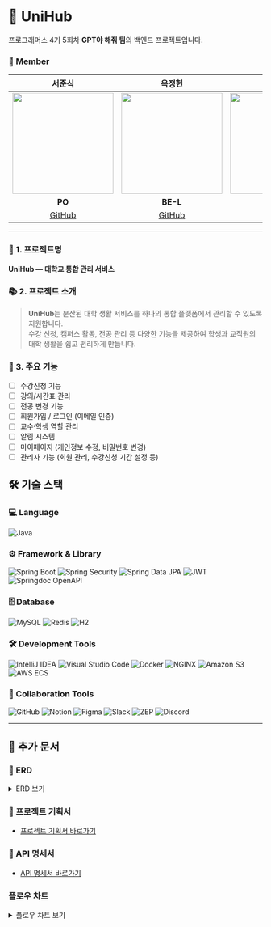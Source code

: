 # 🏫 UniHub

프로그래머스 4기 5회차 **GPT야 해줘 팀**의 백엔드 프로젝트입니다.

### 👥 Member

|                **서준식**                 |                   **옥정현**                   |                   **정성철**                   |                 **강을찬**                  |                 **박주원**                  |
| :-----------------------------------------: | :-----------------------------------------: | :-----------------------------------------: | :-----------------------------------------: | :-----------------------------------------: |
| <img src="https://github.com/sojunsik.png" width="200"> | <img src="https://github.com/okjunghyeon.png" width="200"> | <img src="https://github.com/jsc5023.png" width="200"> | <img src="https://github.com/thegreatkang.png" width="200"> | <img src="https://github.com/SalinatedCoffee.png" width="200"> |
|                 **PO**                 |                     **BE-L**                     |                     **BE**                     |                   **BE**                    |                   **BE**                    |
|   [GitHub](https://github.com/sojunsik)    |   [GitHub](https://github.com/okjunghyeon)    |   [GitHub](https://github.com/jsc5023)    |   [GitHub](https://github.com/thegreatkang)    |   [GitHub](https://github.com/SalinatedCoffee)    |


---

### 📌 1. 프로젝트명
**UniHub — 대학교 통합 관리 서비스**


### 📚 2. 프로젝트 소개
> **UniHub**는 분산된 대학 생활 서비스를 하나의 통합 플랫폼에서 관리할 수 있도록 지원합니다.  
> 수강 신청, 캠퍼스 활동, 전공 관리 등 다양한 기능을 제공하여 학생과 교직원의 대학 생활을 쉽고 편리하게 만듭니다.

### 🚀 3. 주요 기능
- [ ] 수강신청 기능
- [ ] 강의/시간표 관리
- [ ] 전공 변경 기능
- [ ] 회원가입 / 로그인 (이메일 인증)
- [ ] 교수·학생 역할 관리
- [ ] 알림 시스템
- [ ] 마이페이지 (개인정보 수정, 비밀번호 변경)
- [ ] 관리자 기능 (회원 관리, 수강신청 기간 설정 등)

## 🛠 기술 스택

### 💻 Language
![Java](https://img.shields.io/badge/Java-007396?style=for-the-badge&logo=openjdk&logoColor=white)

### ⚙ Framework & Library
![Spring Boot](https://img.shields.io/badge/SpringBoot-6DB33F?style=for-the-badge&logo=springboot&logoColor=white)
![Spring Security](https://img.shields.io/badge/SpringSecurity-6DB33F?style=for-the-badge&logo=springsecurity&logoColor=white)
![Spring Data JPA](https://img.shields.io/badge/SpringDataJPA-6DB33F?style=for-the-badge&logo=hibernate&logoColor=white)
![JWT](https://img.shields.io/badge/JWT-000000?style=for-the-badge&logo=jsonwebtokens&logoColor=white)
![Springdoc OpenAPI](https://img.shields.io/badge/Springdoc%20OpenAPI-68B5F4?style=for-the-badge&logo=swagger&logoColor=white)

### 🗄 Database
![MySQL](https://img.shields.io/badge/MySQL-4479A1?style=for-the-badge&logo=mysql&logoColor=white)
![Redis](https://img.shields.io/badge/Redis-DC382D?style=for-the-badge&logo=redis&logoColor=white)
![H2](https://img.shields.io/badge/H2-00599C?style=for-the-badge&logo=h2&logoColor=white)

### 🛠 Development Tools
![IntelliJ IDEA](https://img.shields.io/badge/IntelliJIDEA-000000?style=for-the-badge&logo=intellijidea&logoColor=white)
![Visual Studio Code](https://img.shields.io/badge/VSCode-007ACC?style=for-the-badge&logo=visualstudiocode&logoColor=white)
![Docker](https://img.shields.io/badge/Docker-2496ED?style=for-the-badge&logo=docker&logoColor=white)
![NGINX](https://img.shields.io/badge/Nginx-009639?style=for-the-badge&logo=nginx&logoColor=white)
![Amazon S3](https://img.shields.io/badge/AmazonS3-569A31?style=for-the-badge&logo=amazons3&logoColor=white)
![AWS ECS](https://img.shields.io/badge/AWS%20ECS-FF9900?style=for-the-badge&logo=amazonaws&logoColor=white)

### 🔧 Collaboration Tools
![GitHub](https://img.shields.io/badge/GitHub-181717?style=for-the-badge&logo=github&logoColor=white)
![Notion](https://img.shields.io/badge/Notion-000000?style=for-the-badge&logo=notion&logoColor=white)
![Figma](https://img.shields.io/badge/Figma-F24E1E?style=for-the-badge&logo=figma&logoColor=white)
![Slack](https://img.shields.io/badge/Slack-4A154B?style=for-the-badge&logo=slack&logoColor=white)
![ZEP](https://img.shields.io/badge/ZEP-6001D2?style=for-the-badge&logo=zepeto&logoColor=white)
![Discord](https://img.shields.io/badge/Discord-5865F2?style=for-the-badge&logo=discord&logoColor=white)

---
## 📄 추가 문서

### 🔗 ERD
<details>
  <summary>ERD 보기</summary>
  
![unihub](https://github.com/user-attachments/assets/632b7962-3dba-4d7a-b76b-76b3720f1c58)

</details>

### 📜 프로젝트 기획서
- [프로젝트 기획서 바로가기](https://www.notion.so/1db3550b7b558190b279c1b3b4a32d16?pvs=4)

### 📌 API 명세서
- [API 명세서 바로가기](https://www.notion.so/API-1db3550b7b55814d99b8cdf2a3ffb242?pvs=4)

### 플로우 차트

<details>
  <summary>플로우 차트 보기</summary>

  ```mermaid
  ---
  config:
    layout: dagre
  ---
  flowchart TB

    %% ────────────────────────────────────────
    %% 1행: 로그인 & 회원가입
    subgraph row1["row1"]
      direction LR
      subgraph s2["로그인"]
        direction TB
        L1["👤 사용자"]
        L2["로그인 요청"]
        L3["DTO 바인딩"]
        L4["입력값 검증"]
        L5["로그인 실패 횟수 확인"]
        L6["회원 정보 조회"]
        L7["비밀번호 검증"]
        L8["교수 승인 상태 확인"]
        L9["토큰 생성"]
        L10["토큰 응답 반환"]
        %% 내부 흐름
        L1 --> L2 --> L3 --> L4
        L4 --> L5 & L6
        L6 --> L7 --> L8 --> L9 --> L10
      end

      subgraph s1["회원가입"]
        direction TB
        S1["👤 사용자"]
        S2["회원가입 요청"]
        S3["DTO 바인딩"]
        S4["입력값 유효성 검증"]
        S5["이메일 인증 확인 및 도메인 검사"]
        S6["학교·전공 정보 조회"]
        S7["이메일·학번 중복 검사"]
        S8["회원 정보 저장"]
        S9["회원가입 완료 응답"]
        %% 내부 흐름
        S1 --> S2 --> S3 --> S4
        S4 --> S5 & S7
        S5 --> S6 --> S8
        S7 --> S8 --> S9
      end
    end

    %% ────────────────────────────────────────
    %% 2행: 마이페이지
    subgraph row2["row2"]
      direction LR
      subgraph s6["마이페이지"]
        direction TB
        M1["로그인 검증 완료"]
        M2{"사용자 유형 분기"}
        %% 분기 흐름
        M1 --> M2

        subgraph s3["학생 화면"]
          direction TB
          M3["학생 마이페이지 화면"]
          M3a["기본 정보 조회"]
          M3b["전공 변경 버튼"]
          M3c["비밀번호 변경 버튼"]
          M3d["탈퇴 버튼"]
          %% 내부 흐름
          M3 --> M3a
          M3 --> M3b
          M3 --> M3c
          M3 --> M3d
        end

        subgraph s4["교수 화면"]
          direction TB
          M4["교수 마이페이지 화면"]
          M4a["기본 정보 조회"]
          M4b["강의 목록 조회"]
          M4c["비밀번호 변경 버튼"]
          M4d["탈퇴 버튼"]
          %% 내부 흐름
          M4 --> M4a
          M4 --> M4b
          M4 --> M4c
          M4 --> M4d
        end

        subgraph s5["관리자 화면"]
          direction TB
          M5["관리자 마이페이지 화면"]
          M5a["기본 정보 조회"]
          M5c["비밀번호 변경 버튼"]
          M5d["탈퇴 버튼"]
          %% 내부 흐름
          M5 --> M5a
          M5 --> M5c
          M5 --> M5d
        end

        %% 분기 연결
        M2 -- 학생 --> M3
        M2 -- 교수 --> M4
        M2 -- 관리자 --> M5
      end
    end

    %% ────────────────────────────────────────
    %% 3행: 관리자 도메인 (세로로 쌓기)
    subgraph row3["관리자 도메인"]
      direction TB
      subgraph s7["사용자 목록 조회"]
        direction TB
        A1["관리자 로그인"]
        A2["회원/권한 관리 클릭"]
        A3["사용자 목록 조회 API 호출"]
        A4["목록 테이블 표시\n(페이징·검색)"]
        A1 --> A2 --> A3 --> A4
      end

      subgraph s8["수강신청 기간 조회"]
        direction TB
        B1["수강신청 관리 메뉴 클릭"]
        B2["시작일·종료일 선택"]
        B3["조회 버튼 클릭"]
        B4{"기간 유효성 검증"}
        B5["기간 목록에 반영"]
        B6["시작일보다 종료일이 커야합니다 알림"]
        B1 --> B2 --> B3 --> B4
        B4 -- 정상 --> B5
        B4 -- 오류 --> B6
      end

      subgraph s9["수강신청 기간 등록"]
        direction TB
        C1["수강신청 관리 메뉴 클릭"]
        C2["등록 클릭"]
        C3["등록 정보 입력"]
        C4["등록 버튼 클릭"]
        C5{"유효성 검사"}
        C6["등록 완료"]
        C7["이미 등록된 학교입니다 알림"]
        C8["날짜 형식 오류 알림"]
        C1 --> C2 --> C3 --> C4 --> C5
        C5 -- 정상 --> C6
        C5 -- 중복 --> C7
        C5 -- 날짜 오류 --> C8
      end

      subgraph s10["교직원 가입 승인"]
        direction TB
        D1_교직원["교직원 등록 신청 알림"]
        D2_교직원["교직원 목록 조회"]
        D3_교직원["상세 정보 확인"]
        D4_교직원["승인/거절 클릭"]
        D5_교직원["상태 변경 처리"]
        D6_교직원["이메일로 알림 전송"]
        D1_교직원 --> D2_교직원 --> D3_교직원 --> D4_교직원 --> D5_교직원 --> D6_교직원
      end

      subgraph s11["관리자 초대"]
        direction TB
        E1["관리자 초대 페이지 클릭"]
        E2["초대 이메일 입력"]
        E3["초대 버튼 클릭"]
        E4["임시 계정 생성 & 메일 발송"]
        E5["수신자 로그인 & 비밀번호 변경"]
        E1 --> E2 --> E3 --> E4 --> E5
      end
    end

    %% ────────────────────────────────────────
    %% 4행: 공지사항
    subgraph row4["row4"]
      direction LR
      subgraph s14["공지사항"]
        direction TB
        subgraph s14a["읽기 흐름"]
          direction TB
          N1["공지사항 목록 조회"]
          N2["목록 표시\n(제목·본문·첨부파일)"]
          N3["상세 조회 클릭"]
          N4["상세 정보 표시\n(제목·본문·첨부파일)"]
          N1 --> N2 --> N3 --> N4
        end
        subgraph s14b["관리 흐름"]
          direction TB
          M21["공지사항 관리 메뉴 클릭"]
          M22["새 공지 등록 클릭"]
          M23["제목·본문 작성\n(첨부파일 선택)"]
          M24["작성 요청"]
          M25["공지 생성 완료"]
          M26["목록/상세에서 수정 클릭"]
          M27["수정 폼 표시"]
          M28["변경 내용 입력"]
          M29["수정 요청"]
          M30["공지 업데이트 완료"]
          M31["목록/상세에서 삭제 클릭"]
          M32["삭제 확인 팝업"]
          M33["삭제 요청"]
          M34["공지 소프트 삭제 완료"]
          M21 --> M22 --> M23 --> M24 --> M25
          M26 --> M27 --> M28 --> M29 --> M30
          M31 --> M32 --> M33 --> M34
        end
      end
    end

    %% ────────────────────────────────────────
    %% 5행: 수강신청 & 강의 목록 조회
    subgraph row5["row5"]
      direction LR
      subgraph s16["수강신청"]
        direction TB
        Q1["강의 목록에서 과목 선택"]
        Q2["수강 신청 버튼 클릭"]
        Q3{"수강신청 기간 확인"}
        Q4{"정원 확인"}
        Q5{"시간표 충돌 확인"}
        Q6{"학점 한도 확인"}
        Q7["수강신청 성공<br>신청 완료 알림"]
        Q8["오류 알림"]
        Q1 --> Q2 --> Q3
        Q3 -- 기간 아님 --> Q8
        Q3 -- 기간 내 --> Q4
        Q4 -- 정원 초과 --> Q8
        Q4 -- 가능 --> Q5
        Q5 -- 충돌 발생 --> Q8
        Q5 -- 충돌 없음 --> Q6
        Q6 -- 학점 초과 --> Q8
        Q6 -- 한도 내 --> Q7
      end

      subgraph s15["강의 목록 조회"]
        direction TB
        P1["메인페이지 → 강의 목록 페이지 이동"]
        P2["필터 설정 → (학기, 학과, 교수명, 요일, 시간)"]
        P3["강의 목록 조회 API 호출"]
        P4["검색 결과 표시<br>(강의명, 교수, 시간, 강의실, 잔여인원)"]
        P5{"결과가 있나요?"}
        P6["강의계획서 보기 클릭"]
        P7["검색 결과가 없습니다 메시지"]
        P1 --> P2 --> P3 --> P4 --> P5
        P5 -- 예 --> P6
        P5 -- 아니오 --> P7
      end
    end

    %% ────────────────────────────────────────
    %% 6행: 시간표 기능
    subgraph row6["row6: 시간표 기능"]
      direction LR
      subgraph s17["시간표 조회"]
        direction TB
        T1["내 시간표 메뉴 클릭"]
        T2["시간표 API 호출 & 캘린더 렌더링"]
        T3{"수업 데이터 존재?"}
        T4["캘린더에 수업 블럭 표시"]
        T5["빈 시간표 표시"]
      end
      subgraph s18["수업 추가 (수동)"]
        direction TB
        U1["강의 추가 버튼 클릭"]
        U2["검색창에 강의명/교수 입력"]
        U3["검색 API 호출"]
        U4{"검색 결과 선택?"}
        U5["[추가] 클릭 → 추가 API 요청"]
        U6["추가 취소"]
        U7["성공: 캘린더 반영"]
        U8["오류: 이미 등록된 강의"]
      end
      subgraph s19["수강 강의 반영"]
        direction TB
        R1["수강 반영 버튼 클릭"]
        R2["내 수강 목록 API 호출"]
        R3["자동 배치 로직 실행"]
        R4["성공: n개 강의 반영 메시지"]
        R5["예외: 신청 강의 없음 메시지"]
      end
      subgraph s20["수업 삭제"]
        direction TB
        TD1["삭제할 강의 블럭 클릭"]
        TD2["삭제 확인 팝업"]
        TD3{"삭제 진행?"}
        TD4["삭제 API 요청"]
        TD5["삭제 취소"]
        TD6["성공: 캘린더에서 제거"]
        TD7["오류: 삭제 실패 메시지"]
        TD1 --> TD2 --> TD3
        TD3 -- 예 --> TD4 --> TD6
        TD3 -- 아니오 --> TD5
        TD4 -- 오류 --> TD7
      end
      subgraph s21["시간표 공유"]
        direction TB
        S1["공유 버튼 클릭"]
        S2["링크/이미지 생성 API 요청"]
        S3["링크 복사 또는 이미지 저장"]
        S4{"예외 상황?"}
        S5["공유 불가 메시지"]
        S1 --> S2 --> S3 --> S4
        S4 -- 오류 --> S5
      end
      subgraph s22["메모"]
        direction TB
        X1["수업 블럭 클릭"]
        X2["메모 편집 팝업 띄우기"]
        X3["메모 입력 후 저장 클릭"]
        X4{"입력 유효?"}
        X5["캘린더에 메모 표시"]
        X6["입력 필요/길이 초과 경고"]
        X1 --> X2 --> X3 --> X4
        X4 -- 유효 --> X5
        X4 -- 오류 --> X6
      end
    end



